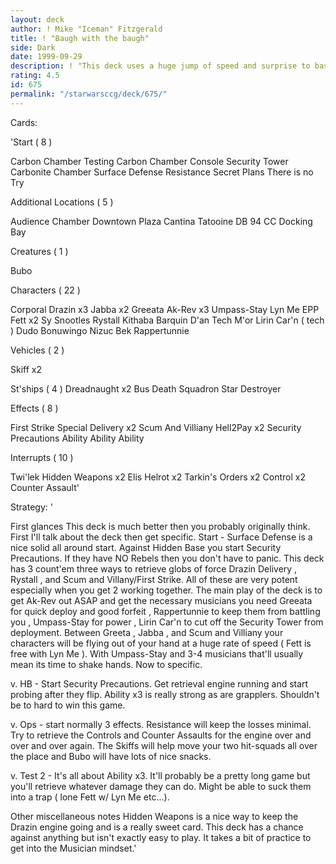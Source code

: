```yaml
---
layout: deck
author: ! Mike "Iceman" Fitzgerald
title: ! "Baugh with the baugh"
side: Dark
date: 1999-09-29
description: ! "This deck uses a huge jump of speed and surprise to bash the opponent into the ground before they know what is going on."
rating: 4.5
id: 675
permalink: "/starwarsccg/deck/675/"
---
```

Cards: 

'Start  ( 8 )

Carbon Chamber Testing
Carbon Chamber Console
Security Tower
Carbonite Chamber
Surface Defense
Resistance
Secret Plans
There is no Try

Additional Locations  ( 5 )

Audience Chamber
Downtown Plaza
Cantina
Tatooine  DB 94
CC Docking Bay

Creatures  ( 1 )

Bubo

Characters  ( 22 )

Corporal Drazin x3
Jabba x2
Greeata
Ak-Rev x3
Umpass-Stay
Lyn Me
EPP Fett x2
Sy Snootles
Rystall
Kithaba
Barquin D'an
Tech M'or
Lirin Car'n ( tech )
Dudo Bonuwingo
Nizuc Bek
Rappertunnie

Vehicles  ( 2 )

Skiff x2

St'ships  ( 4 )
Dreadnaught x2
Bus
Death Squadron Star Destroyer

Effects  ( 8 )

First Strike
Special Delivery x2
Scum And Villiany
Hell2Pay x2
Security Precautions
Ability Ability Ability

Interrupts  ( 10 )

Twi'lek
Hidden Weapons x2
Elis Helrot x2
Tarkin's Orders x2
Control x2
Counter Assault'

Strategy: '

First glances  This deck is much better then you probably originally think. First I'll talk about the deck then get specific. Start - Surface Defense is a nice solid all around start. Against Hidden Base you start Security Precautions. If they have NO Rebels then you don't have to panic. This deck has 3 count'em three ways to retrieve globs of force  Drazin Delivery , Rystall , and Scum and Villany/First Strike. All of these are very potent especially when you get 2 working together. The main play of the deck is to get Ak-Rev out ASAP and get the necessary musicians you need  Greeata for quick deploy and good forfeit , Rappertunnie to keep them from battling you , Umpass-Stay for power , Lirin Car'n to cut off the Security Tower from deployment. Between Greeta , Jabba , and Scum and Villiany your characters will be flying out of your hand at a huge rate of speed ( Fett is free with Lyn Me ). With Umpass-Stay and 3-4 musicians that'll usually mean its time to shake hands. Now to specific.

v. HB - Start Security Precautions. Get retrieval engine running and start probing after they flip.
Ability x3 is really strong as are grapplers. Shouldn't be to hard to win this game.

v. Ops - start normally 3 effects. Resistance will keep the losses minimal. Try to retrieve the Controls and Counter Assaults for the engine over and over and over again. The Skiffs will help move your two hit-squads all over the place and Bubo will have lots of nice snacks.

v. Test 2 - It's all about Ability x3. It'll probably be a pretty long game but you'll retrieve whatever damage they can do. Might be able to suck them into a trap ( lone Fett w/ Lyn Me etc...).

Other miscellaneous notes  Hidden Weapons is a nice way to keep the Drazin engine going and is a really sweet card. This deck has a chance against anything but isn't exactly easy to play. It takes a bit of practice to get into the Musician mindset.'
